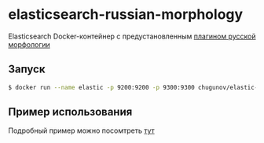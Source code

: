 # elasticsearch-russian-morphology

Elasticsearch Docker-контейнер с предустановленным [плагином русской морфологии](https://github.com/imotov/elasticsearch-analysis-morphology)

## Запуск 

```bash
$ docker run --name elastic -p 9200:9200 -p 9300:9300 chugunov/elastic-russian-morhpology:latest
```

## Пример использования

Подробный пример можно посомтреть [тут](https://github.com/imotov/elasticsearch-analysis-morphology/blob/master/demo.sh)

